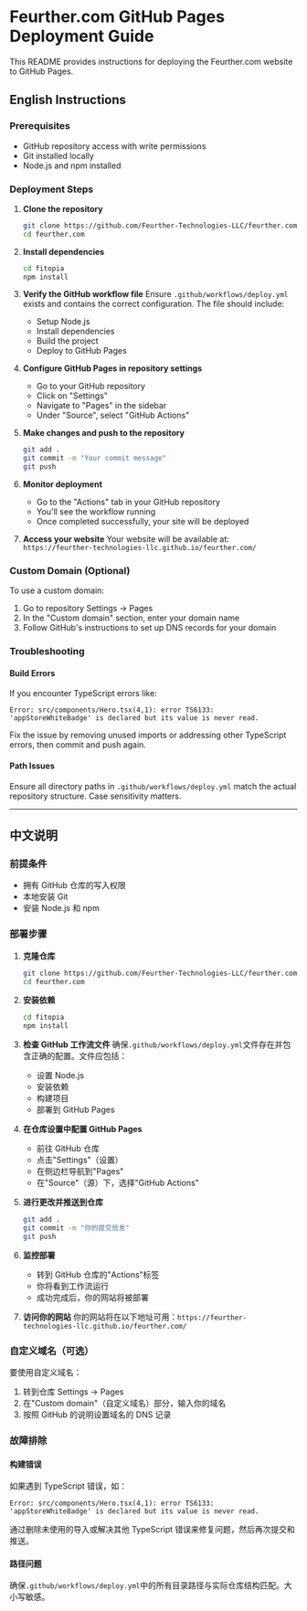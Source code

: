 # Feurther.com GitHub Pages Deployment Guide

This README provides instructions for deploying the Feurther.com website to GitHub Pages.

## English Instructions

### Prerequisites

- GitHub repository access with write permissions
- Git installed locally
- Node.js and npm installed

### Deployment Steps

1. **Clone the repository**

   ```bash
   git clone https://github.com/Feurther-Technologies-LLC/feurther.com.git
   cd feurther.com
   ```

2. **Install dependencies**

   ```bash
   cd fitopia
   npm install
   ```

3. **Verify the GitHub workflow file**
   Ensure `.github/workflows/deploy.yml` exists and contains the correct configuration. The file should include:

   - Setup Node.js
   - Install dependencies
   - Build the project
   - Deploy to GitHub Pages

4. **Configure GitHub Pages in repository settings**

   - Go to your GitHub repository
   - Click on "Settings"
   - Navigate to "Pages" in the sidebar
   - Under "Source", select "GitHub Actions"

5. **Make changes and push to the repository**

   ```bash
   git add .
   git commit -m "Your commit message"
   git push
   ```

6. **Monitor deployment**

   - Go to the "Actions" tab in your GitHub repository
   - You'll see the workflow running
   - Once completed successfully, your site will be deployed

7. **Access your website**
   Your website will be available at: `https://feurther-technologies-llc.github.io/feurther.com/`

### Custom Domain (Optional)

To use a custom domain:

1. Go to repository Settings → Pages
2. In the "Custom domain" section, enter your domain name
3. Follow GitHub's instructions to set up DNS records for your domain

### Troubleshooting

#### Build Errors

If you encounter TypeScript errors like:

```
Error: src/components/Hero.tsx(4,1): error TS6133: 'appStoreWhiteBadge' is declared but its value is never read.
```

Fix the issue by removing unused imports or addressing other TypeScript errors, then commit and push again.

#### Path Issues

Ensure all directory paths in `.github/workflows/deploy.yml` match the actual repository structure. Case sensitivity matters.

---

## 中文说明

### 前提条件

- 拥有 GitHub 仓库的写入权限
- 本地安装 Git
- 安装 Node.js 和 npm

### 部署步骤

1. **克隆仓库**

   ```bash
   git clone https://github.com/Feurther-Technologies-LLC/feurther.com.git
   cd feurther.com
   ```

2. **安装依赖**

   ```bash
   cd fitopia
   npm install
   ```

3. **检查 GitHub 工作流文件**
   确保`.github/workflows/deploy.yml`文件存在并包含正确的配置。文件应包括：

   - 设置 Node.js
   - 安装依赖
   - 构建项目
   - 部署到 GitHub Pages

4. **在仓库设置中配置 GitHub Pages**

   - 前往 GitHub 仓库
   - 点击"Settings"（设置）
   - 在侧边栏导航到"Pages"
   - 在"Source"（源）下，选择"GitHub Actions"

5. **进行更改并推送到仓库**

   ```bash
   git add .
   git commit -m "你的提交信息"
   git push
   ```

6. **监控部署**

   - 转到 GitHub 仓库的"Actions"标签
   - 你将看到工作流运行
   - 成功完成后，你的网站将被部署

7. **访问你的网站**
   你的网站将在以下地址可用：`https://feurther-technologies-llc.github.io/feurther.com/`

### 自定义域名（可选）

要使用自定义域名：

1. 转到仓库 Settings → Pages
2. 在"Custom domain"（自定义域名）部分，输入你的域名
3. 按照 GitHub 的说明设置域名的 DNS 记录

### 故障排除

#### 构建错误

如果遇到 TypeScript 错误，如：

```
Error: src/components/Hero.tsx(4,1): error TS6133: 'appStoreWhiteBadge' is declared but its value is never read.
```

通过删除未使用的导入或解决其他 TypeScript 错误来修复问题，然后再次提交和推送。

#### 路径问题

确保`.github/workflows/deploy.yml`中的所有目录路径与实际仓库结构匹配。大小写敏感。

